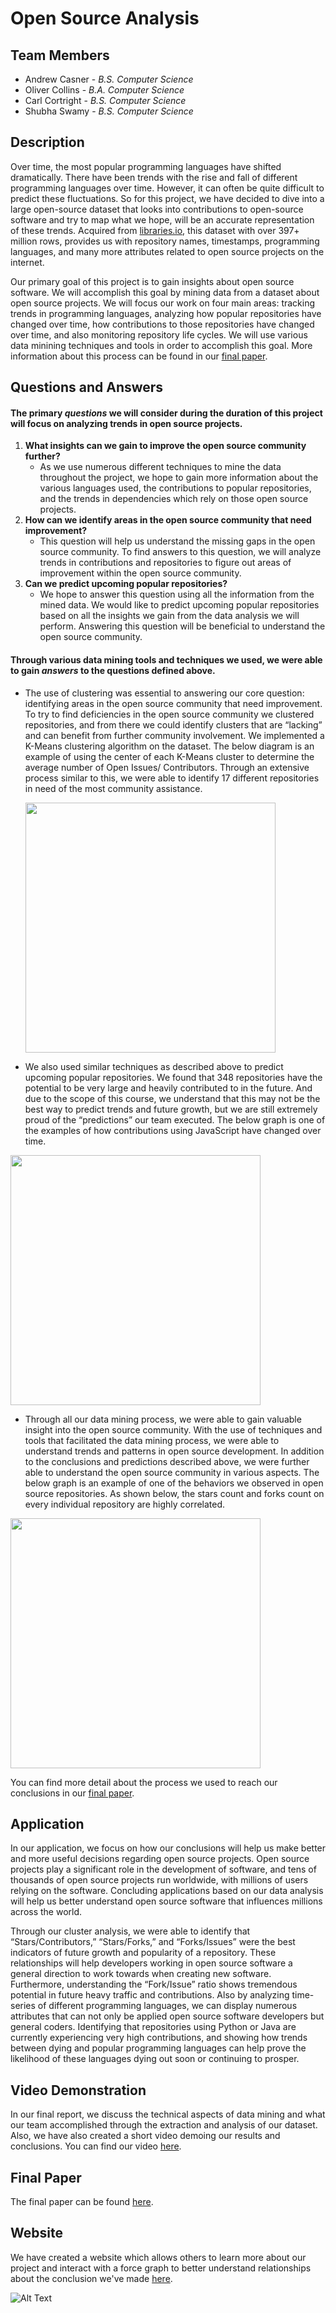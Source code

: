 # Open Source Analysis

## Team Members

- Andrew Casner - *B.S. Computer Science*
- Oliver Collins - *B.A. Computer Science*
- Carl Cortright - *B.S. Computer Science*
- Shubha Swamy - *B.S. Computer Science*

## Description

Over time, the most popular programming languages have shifted dramatically. There have been trends with the rise and fall of different programming languages over time. However, it can often be quite difficult to predict these fluctuations. So for this project, we have decided to dive into a large open-source dataset that looks into contributions to open-source software and try to map what we hope, will be an accurate representation of these trends. Acquired from [libraries.io](https://libraries.io/data), this dataset with over 397+ million rows, provides us with repository names, timestamps, programming languages, and many more attributes related to open source projects on the internet.

Our primary goal of this project is to gain insights about open source software. We will accomplish this goal by mining data from a dataset about open source projects. We will focus our work on four main areas: tracking trends in programming languages, analyzing how popular repositories have changed over time, how contributions to those repositories have changed over time, and also monitoring repository life cycles. We will use various data minining techniques and tools in order to accomplish this goal. More information about this process can be found in our [final paper](https://carlcortright.github.io/OpenSourceMiners/website/assets/pdf/Final_Paper.pdf).

## Questions and Answers

#### The primary *questions* we will consider during the duration of this project will focus on analyzing trends in open source projects.

1. **What insights can we gain to improve the open source community further?**
   - As we use numerous different techniques to mine the data throughout the project, we hope to gain more information about the various languages used, the contributions to popular repositories, and the trends in dependencies which rely on those open source projects.
2. **How can we identify areas in the open source community that need improvement?**
   - This question will help us understand the missing gaps in the open source community. To find answers to this question, we will analyze trends in contributions and repositories to figure out areas of improvement within the open source community.
3. **Can we predict upcoming popular repositories?**
   - We hope to answer this question using all the information from the mined data. We would like to predict upcoming popular repositories based on all the insights we gain from the data analysis we will perform. Answering this question will be beneficial to understand the open source community.

#### Through various data mining tools and techniques we used, we were able to gain *answers* to the questions defined above. 

- The use of clustering was essential to answering our core question: identifying areas in the open source community that need improvement. To try to find deficiencies in the open source community we clustered repositories, and from there we could identify clusters that are “lacking” and can benefit from further community involvement. We implemented a K-Means clustering algorithm on the dataset. The below diagram is an example of using the center of each K-Means cluster to determine the average number of Open Issues/ Contributors. Through an extensive process similar to this, we were able to identify 17 different repositories in need of the most community assistance. 

  <img src="https://i.imgur.com/QfEkdyL.png" width="400">

- We also used similar techniques as described above to predict upcoming popular repositories. We found that 348 repositories have the potential to be very large and heavily contributed to in the future. And due to the scope of this course, we understand that this may not be the best way to predict trends and future growth, but we are still extremely proud of the “predictions” our team executed. The below graph is one of the examples of how contributions using JavaScript have changed over time. 

<img src="https://i.imgur.com/qKgMXOZ.png" width="400">

- Through all our data mining process, we were able to gain valuable insight into the open source community. With the use of techniques and tools that facilitated the data mining process, we were able to understand trends and patterns in open source development. In addition to the conclusions and predictions described above, we were further able to understand the open source community in various aspects. The below graph is an example of one of the behaviors we observed in open source repositories. As shown below, the stars count and forks count on every individual repository are highly correlated.

<img src="https://i.imgur.com/kXIpkuf.png" width="400">



You can find more detail about the process we used to reach our conclusions in our [final paper](https://carlcortright.github.io/OpenSourceMiners/website/assets/pdf/Final_Paper.pdf).

## Application

In our application, we focus on how our conclusions will help us make better and more useful decisions regarding open source projects. Open source projects play a significant role in the development of software, and tens of thousands of open source projects run worldwide, with millions of users relying on the software. Concluding applications based on our data analysis will help us better understand open source software that influences millions across the world.

Through our cluster analysis, we were able to identify that “Stars/Contributors,” “Stars/Forks,” and “Forks/Issues” were the best indicators of future growth and popularity of a repository. These relationships will help developers working in open source software a general direction to work towards when creating new software. Furthermore, understanding the “Fork/Issue” ratio shows tremendous potential in future heavy traffic and contributions. Also by analyzing time-series of different programming languages, we can display numerous attributes that can not only be applied open source software developers but general coders. Identifying that repositories using Python or Java are currently experiencing very high contributions, and showing how trends between dying and popular programming languages can help prove the likelihood of these languages dying out soon or continuing to prosper.

## Video Demonstration

In our final report, we discuss the technical aspects of data mining and what our team accomplished through the extraction and analysis of our dataset. Also, we have also created a short video demoing our results and conclusions. You can find our video [here](https://youtu.be/WWND0ApVp94).

## Final Paper

The final paper can be found [here](https://carlcortright.github.io/OpenSourceMiners/website/assets/pdf/Final_Paper.pdf).

## Website

We have created a website which allows others to learn more about our project and interact with a force graph to better understand relationships about the conclusion we've made [here](https://carlcortright.github.io/OpenSourceMiners/website/index.html). 

![Alt Text](http://g.recordit.co/dkmiLcpaGK.gif)
